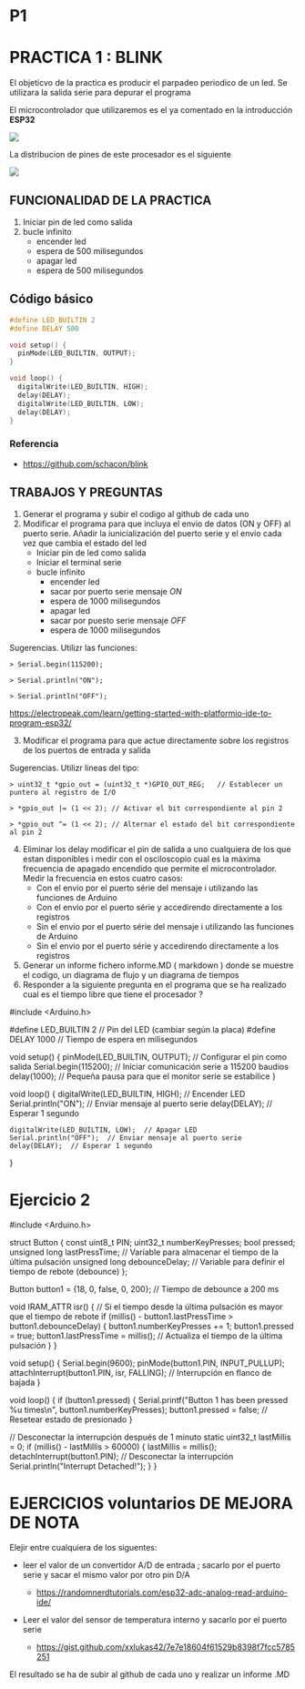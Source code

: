 # P1

# PRACTICA 1  :  BLINK

El objeticvo de la practica es producir el parpadeo periodico de un led. 
Se utilizara la salida serie  para depurar  el programa 

El microcontrolador que utilizaremos es el ya comentado en la introducción  **ESP32**

![](https://ae04.alicdn.com/kf/S8dee2f4cafc344e1b57ebc21ad5c11a4P.jpg?fit=600%2C600&ssl=1)



La distribucion de pines de este procesador  es el siguiente 

![](https://ae04.alicdn.com/kf/S61a9f7eb6ad3487ca95acc2f410157a35.jpg?resize=966%2C574&ssl=1)


## FUNCIONALIDAD DE LA PRACTICA

1. Iniciar pin de led como salida 
2. bucle infinito 
    * encender led  
    * espera de 500 milisegundos
    * apagar led 
    * espera de 500 milisegundos

## Código básico

```c
#define LED_BUILTIN 2
#define DELAY 500

void setup() {
  pinMode(LED_BUILTIN, OUTPUT);
}

void loop() {
  digitalWrite(LED_BUILTIN, HIGH);
  delay(DELAY);
  digitalWrite(LED_BUILTIN, LOW);
  delay(DELAY);
}

```

### Referencia

* https://github.com/schacon/blink

## TRABAJOS Y PREGUNTAS 

1. Generar el programa  y subir el codigo  al github de cada uno
2. Modificar el programa para que incluya el envio de datos (ON y OFF) al puerto serie.
    Añadir la iunicialización del puerto serie y el envio cada vez que cambia el estado del led
   - Iniciar pin de led como salida 
   - Iniciar el terminal serie                      
   - bucle infinito  
       * encender led  
       * sacar por puerto serie mensaje *ON*          
       * espera de 1000 milisegundos  
       * apagar led  
       * sacar por puesto serie mensaje *OFF*        
       * espera de 1000 milisegundos  
  
  Sugerencias. Utilizr las funciones:

    > Serial.begin(115200); 

    > Serial.println("ON"); 

    > Serial.println("OFF"); 


https://electropeak.com/learn/getting-started-with-platformio-ide-to-program-esp32/

3. Modificar el programa para que actue directamente sobre los registros de los puertos de entrada y salida
   
  Sugerencias. Utilizr lineas del tipo:

    > uint32_t *gpio_out = (uint32_t *)GPIO_OUT_REG;   // Establecer un puntero al registro de I/O
    
    > *gpio_out |= (1 << 2); // Activar el bit correspondiente al pin 2

    > *gpio_out ^= (1 << 2); // Alternar el estado del bit correspondiente al pin 2

4. Eliminar los delay modificar el pin de salida a uno cualquiera de los que estan disponibles i medir con el osciloscopio cual es la màxima frecuencia de apagado encendido que permite el microcontrolador. Medir la frecuencia en estos cuatro casos: 
   - Con el envio por el puerto série del mensaje i utilizando las funciones de Arduino
   - Con el envio por el puerto série y accedirendo directamente a los registros
   - Sin el envio por el puerto série del mensaje i utilizando las funciones de Arduino
   - Sin el envio por el puerto série y accedirendo directamente a los registros
5. Generar un informe fichero  informe.MD ( markdown ) donde se muestre el codigo, un diagrama de flujo y un diagrama de tiempos 
6. Responder a la siguiente pregunta en el programa que se ha realizado cual es el tiempo libre que tiene el procesador ?

#include <Arduino.h>

#define LED_BUILTIN 2  // Pin del LED (cambiar según la placa)
#define DELAY 1000  // Tiempo de espera en milisegundos

void setup() {
    pinMode(LED_BUILTIN, OUTPUT);  // Configurar el pin como salida
    Serial.begin(115200);  // Iniciar comunicación serie a 115200 baudios
    delay(1000);  // Pequeña pausa para que el monitor serie se estabilice
}

void loop() {
    digitalWrite(LED_BUILTIN, HIGH);  // Encender LED
    Serial.println("ON");  // Enviar mensaje al puerto serie
    delay(DELAY);  // Esperar 1 segundo

    digitalWrite(LED_BUILTIN, LOW);  // Apagar LED
    Serial.println("OFF");  // Enviar mensaje al puerto serie
    delay(DELAY);  // Esperar 1 segundo
}

# Ejercicio 2

#include <Arduino.h>

struct Button {
  const uint8_t PIN;
  uint32_t numberKeyPresses;
  bool pressed;
  unsigned long lastPressTime;  // Variable para almacenar el tiempo de la última pulsación
  unsigned long debounceDelay;  // Variable para definir el tiempo de rebote (debounce)
};

Button button1 = {18, 0, false, 0, 200};  // Tiempo de debounce a 200 ms

void IRAM_ATTR isr() {
  // Si el tiempo desde la última pulsación es mayor que el tiempo de rebote
  if (millis() - button1.lastPressTime > button1.debounceDelay) {
    button1.numberKeyPresses += 1;
    button1.pressed = true;
    button1.lastPressTime = millis();  // Actualiza el tiempo de la última pulsación
  }
}

void setup() {
  Serial.begin(9600);
  pinMode(button1.PIN, INPUT_PULLUP);
  attachInterrupt(button1.PIN, isr, FALLING);  // Interrupción en flanco de bajada
}

void loop() {
  if (button1.pressed) {
    Serial.printf("Button 1 has been pressed %u times\n", button1.numberKeyPresses);
    button1.pressed = false;  // Resetear estado de presionado
  }

  // Desconectar la interrupción después de 1 minuto
  static uint32_t lastMillis = 0;
  if (millis() - lastMillis > 60000) {
    lastMillis = millis();
    detachInterrupt(button1.PIN);  // Desconectar la interrupción
    Serial.println("Interrupt Detached!");
  }
}

# EJERCICIOS voluntarios  DE MEJORA DE NOTA

Elejir entre cualquiera de los siguentes:

* leer el valor de un convertidor  A/D  de entrada ; sacarlo por el puerto serie  y sacar el mismo valor  por otro pin  D/A

  - https://randomnerdtutorials.com/esp32-adc-analog-read-arduino-ide/

* Leer el valor del sensor de temperatura interno y sacarlo por el puerto serie 

  - https://gist.github.com/xxlukas42/7e7e18604f61529b8398f7fcc5785251

El resultado se ha de subir al github de cada uno y realizar un informe .MD 
